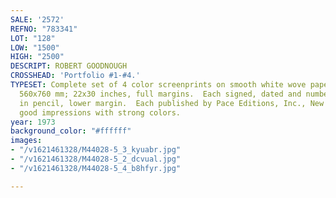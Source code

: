```yaml
---
SALE: '2572'
REFNO: "783341"
LOT: "128"
LOW: "1500"
HIGH: "2500"
DESCRIPT: ROBERT GOODNOUGH
CROSSHEAD: 'Portfolio #1-#4.'
TYPESET: Complete set of 4 color screenprints on smooth white wove paper, 1973.  Each
  560x760 mm; 22x30 inches, full margins.  Each signed, dated and numbered 149/150
  in pencil, lower margin.  Each published by Pace Editions, Inc., New York.  Very
  good impressions with strong colors.
year: 1973
background_color: "#ffffff"
images:
- "/v1621461328/M44028-5_3_kyuabr.jpg"
- "/v1621461328/M44028-5_2_dcvual.jpg"
- "/v1621461328/M44028-5_4_b8hfyr.jpg"

---
```

